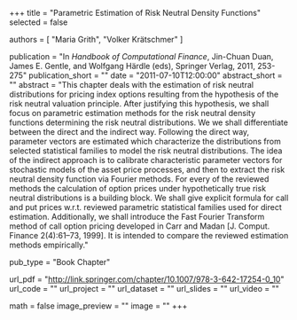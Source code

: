 +++
title = "Parametric Estimation of Risk Neutral Density Functions"
selected = false

authors = [
  "Maria Grith",
  "Volker Krätschmer"
]

publication = "In *Handbook of Computational Finance*, Jin-Chuan Duan, James E. Gentle, and Wolfgang Härdle (eds), Springer Verlag, 2011, 253-275"
publication_short = ""
date = "2011-07-10T12:00:00"
abstract_short = ""
abstract = "This chapter deals with the estimation of risk neutral distributions for pricing index options resulting from the hypothesis of the risk neutral valuation principle. After justifying this hypothesis, we shall focus on parametric estimation methods for the risk neutral density functions determining the risk neutral distributions. We we shall differentiate between the direct and the indirect way. Following the direct way, parameter vectors are estimated which characterize the distributions from selected statistical families to model the risk neutral distributions. The idea of the indirect approach is to calibrate characteristic parameter vectors for stochastic models of the asset price processes, and then to extract the risk neutral density function via Fourier methods. For every of the reviewed methods the calculation of option prices under hypothetically true risk neutral distributions is a building block. We shall give explicit formula for call and put prices w.r.t. reviewed parametric statistical families used for direct estimation. Additionally, we shall introduce the Fast Fourier Transform method of call option pricing developed in Carr and Madan [J. Comput. Finance 2(4):61–73, 1999]. It is intended to compare the reviewed estimation methods empirically."

pub_type = "Book Chapter"

url_pdf = "http://link.springer.com/chapter/10.1007/978-3-642-17254-0_10"
url_code = ""
url_project = ""
url_dataset = ""
url_slides = ""
url_video = ""

math = false
image_preview = ""
image = ""
+++
